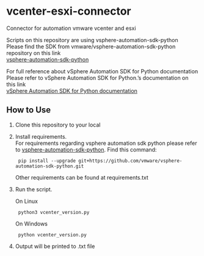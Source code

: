 # vcenter-esxi-connector
Connector for automation vmware vcenter and esxi  

Scripts on this repository are using vsphere-automation-sdk-python  
Please find the SDK from vmware/vsphere-automation-sdk-python repository on this link  
[vsphere-automation-sdk-python](https://github.com/vmware/vsphere-automation-sdk-python)  

For full reference about vSphere Automation SDK for Python documentation  
Please refer to vSphere Automation SDK for Python.’s documentation on this link  
[vSphere Automation SDK for Python documentation](https://vmware.github.io/vsphere-automation-sdk-python/vsphere/7.0.1.0/index.html)


## How to Use  

1. Clone this repository to your local  

2. Install requirements.  
    For requirements regarding vsphere automation sdk python please refer to [vsphere-automation-sdk-python](https://github.com/vmware/vsphere-automation-sdk-python). Find this command:  

        pip install --upgrade git+https://github.com/vmware/vsphere-automation-sdk-python.git  

    Other requirements can be found at requirements.txt  

3. Run the script. 

    On Linux  

        python3 vcenter_version.py  
        
    On Windows  

        python vcenter_version.py  

4. Output will be printed to .txt file
